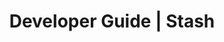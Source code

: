 ---
title: Developer Guide | Stash
description: Stash Developer Guide
menu:
  product_stash_0.7.0-rc.1:
    identifier: developer-guide
    name: Developer Guide
    parent: setup
    weight: 40
menu_name: product_stash_0.7.0-rc.1
---